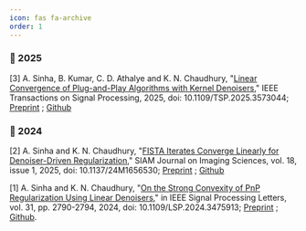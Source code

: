 ```yaml
---
icon: fas fa-archive
order: 1
---
```

### 📅 2025

\[3\] A. Sinha, B. Kumar, C. D. Athalye and K. N. Chaudhury, "[Linear Convergence of Plug-and-Play Algorithms with Kernel Denoisers](https://ieeexplore.ieee.org/document/11015823)," IEEE Transactions on Signal Processing, 2025, doi: 10.1109/TSP.2025.3573044; [Preprint](https://arxiv.org/abs/2505.15318) ; [Github](https://github.com/arghyasinha/tsp-kernel-denoiser.git)

### 📅 2024  

\[2\] A. Sinha and K. N. Chaudhury, "[FISTA Iterates Converge Linearly for Denoiser-Driven Regularization](https://epubs.siam.org/doi/10.1137/24M1656530),"  SIAM Journal on Imaging Sciences, vol. 18, issue 1, 2025, doi: 10.1137/24M1656530; [Preprint](https://arxiv.org/abs/2411.10808) ; [Github](https://github.com/arghyasinha/PnP-FISTA)

\[1\] A. Sinha and K. N. Chaudhury, "[On the Strong Convexity of PnP Regularization Using Linear Denoisers](https://ieeexplore.ieee.org/abstract/document/10706773)," in IEEE Signal Processing Letters, vol. 31, pp. 2790-2794, 2024, doi: 10.1109/LSP.2024.3475913; [Preprint](https://arxiv.org/abs/2411.01027) ; [Github](https://github.com/arghyasinha/PnP-StrongConvexity).


